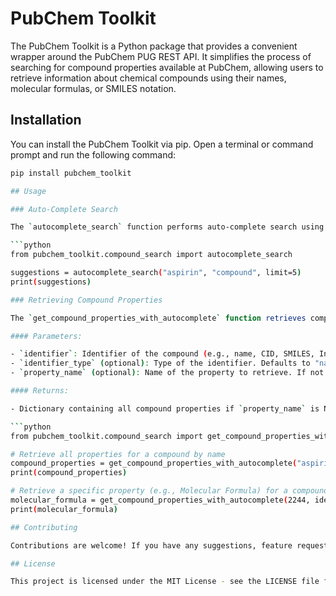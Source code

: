 # PubChem Toolkit

The PubChem Toolkit is a Python package that provides a convenient wrapper around the PubChem PUG REST API. It simplifies the process of searching for compound properties available at PubChem, allowing users to retrieve information about chemical compounds using their names, molecular formulas, or SMILES notation.

## Installation

You can install the PubChem Toolkit via pip. Open a terminal or command prompt and run the following command:

```bash
pip install pubchem_toolkit

## Usage

### Auto-Complete Search

The `autocomplete_search` function performs auto-complete search using the PubChem REST auto-complete API. It takes three parameters: `query`, `dictionary`, and `limit`.

```python
from pubchem_toolkit.compound_search import autocomplete_search

suggestions = autocomplete_search("aspirin", "compound", limit=5)
print(suggestions)

### Retrieving Compound Properties

The `get_compound_properties_with_autocomplete` function retrieves compound properties or a specific compound property from the PubChem API based on the compound identifier. It first performs an auto-complete search to get a suggested compound name based on the input identifier.

#### Parameters:

- `identifier`: Identifier of the compound (e.g., name, CID, SMILES, InChI, SDF, InChIKey, formula).
- `identifier_type` (optional): Type of the identifier. Defaults to "name".
- `property_name` (optional): Name of the property to retrieve. If not provided, all properties are returned.

#### Returns:

- Dictionary containing all compound properties if `property_name` is None, or value of the specified compound property.

```python
from pubchem_toolkit.compound_search import get_compound_properties_with_autocomplete

# Retrieve all properties for a compound by name
compound_properties = get_compound_properties_with_autocomplete("aspirin")
print(compound_properties)

# Retrieve a specific property (e.g., Molecular Formula) for a compound by CID
molecular_formula = get_compound_properties_with_autocomplete(2244, identifier_type="cid", property_name="MolecularFormula")
print(molecular_formula)

## Contributing

Contributions are welcome! If you have any suggestions, feature requests, or bug reports, please open an issue on GitHub or submit a pull request.

## License

This project is licensed under the MIT License - see the LICENSE file for details.
